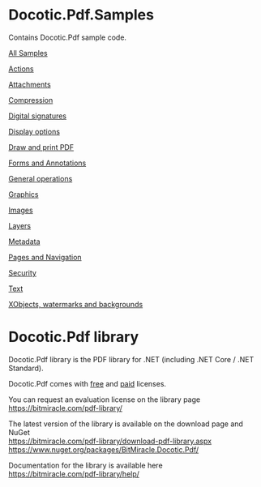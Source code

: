 # Docotic.Pdf.Samples
Contains Docotic.Pdf sample code.

[All Samples](/Samples)

[Actions](/Samples/Actions)

[Attachments](/Samples/Attachments)

[Compression](/Samples/Compression)

[Digital signatures](/Samples/Digital%20signatures)

[Display options](/Samples/Display%20options)

[Draw and print PDF](/Samples/Draw%20and%20print%20PDF)

[Forms and Annotations](/Samples/Forms%20and%20Annotations)

[General operations](/Samples/General%20operations)

[Graphics](/Samples/Graphics)

[Images](/Samples/Images)

[Layers](/Samples/Layers)

[Metadata](/Samples/Metadata)

[Pages and Navigation](/Samples/Pages%20and%20Navigation)

[Security](/Samples/Security)

[Text](/Samples/Text)

[XObjects, watermarks and backgrounds](/Samples/XObjects%2C%20watermarks%20and%20backgrounds)

# Docotic.Pdf library
Docotic.Pdf library is the PDF library for .NET (including .NET Core / .NET Standard).

Docotic.Pdf comes with [free](https://bitmiracle.com/pdf-library/free-pdf-library.aspx) and [paid](https://bitmiracle.com/pdf-library/purchase.aspx) licenses.

You can request an evaluation license on the library page  
https://bitmiracle.com/pdf-library/

The latest version of the library is available on the download page and NuGet  
https://bitmiracle.com/pdf-library/download-pdf-library.aspx  
https://www.nuget.org/packages/BitMiracle.Docotic.Pdf/

Documentation for the library is available here  
https://bitmiracle.com/pdf-library/help/
